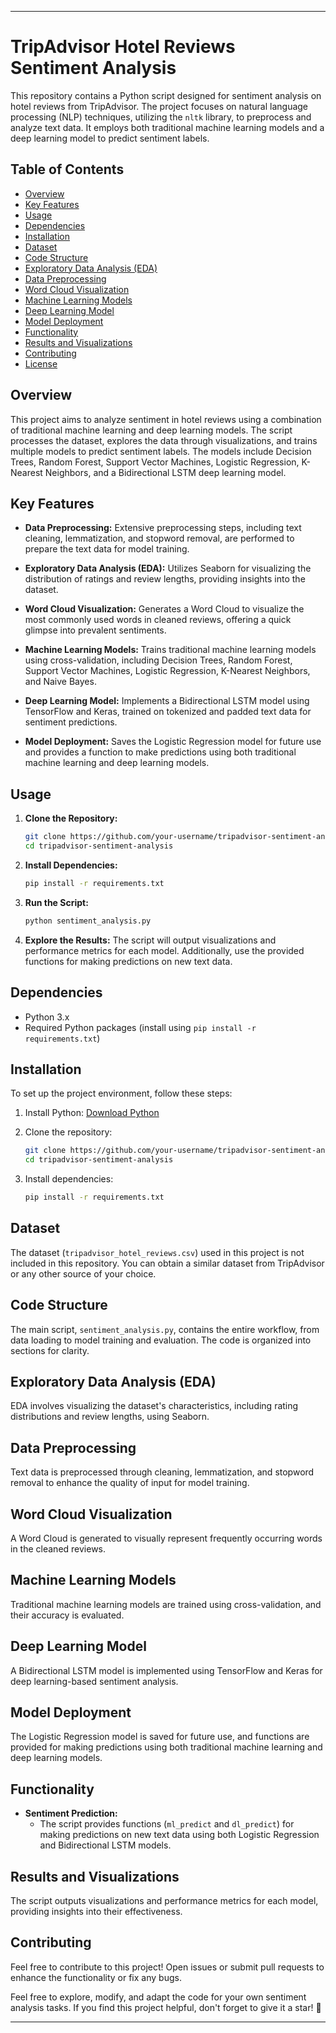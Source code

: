 

---

# TripAdvisor Hotel Reviews Sentiment Analysis

This repository contains a Python script designed for sentiment analysis on hotel reviews from TripAdvisor. The project focuses on natural language processing (NLP) techniques, utilizing the `nltk` library, to preprocess and analyze text data. It employs both traditional machine learning models and a deep learning model to predict sentiment labels.

## Table of Contents

- [Overview](#overview)
- [Key Features](#key-features)
- [Usage](#usage)
- [Dependencies](#dependencies)
- [Installation](#installation)
- [Dataset](#dataset)
- [Code Structure](#code-structure)
- [Exploratory Data Analysis (EDA)](#exploratory-data-analysis-eda)
- [Data Preprocessing](#data-preprocessing)
- [Word Cloud Visualization](#word-cloud-visualization)
- [Machine Learning Models](#machine-learning-models)
- [Deep Learning Model](#deep-learning-model)
- [Model Deployment](#model-deployment)
- [Functionality](#functionality)
- [Results and Visualizations](#results-and-visualizations)
- [Contributing](#contributing)
- [License](#license)

## Overview

This project aims to analyze sentiment in hotel reviews using a combination of traditional machine learning and deep learning models. The script processes the dataset, explores the data through visualizations, and trains multiple models to predict sentiment labels. The models include Decision Trees, Random Forest, Support Vector Machines, Logistic Regression, K-Nearest Neighbors, and a Bidirectional LSTM deep learning model.

## Key Features

- **Data Preprocessing:** Extensive preprocessing steps, including text cleaning, lemmatization, and stopword removal, are performed to prepare the text data for model training.

- **Exploratory Data Analysis (EDA):** Utilizes Seaborn for visualizing the distribution of ratings and review lengths, providing insights into the dataset.

- **Word Cloud Visualization:** Generates a Word Cloud to visualize the most commonly used words in cleaned reviews, offering a quick glimpse into prevalent sentiments.

- **Machine Learning Models:** Trains traditional machine learning models using cross-validation, including Decision Trees, Random Forest, Support Vector Machines, Logistic Regression, K-Nearest Neighbors, and Naive Bayes.

- **Deep Learning Model:** Implements a Bidirectional LSTM model using TensorFlow and Keras, trained on tokenized and padded text data for sentiment predictions.

- **Model Deployment:** Saves the Logistic Regression model for future use and provides a function to make predictions using both traditional machine learning and deep learning models.

## Usage

1. **Clone the Repository:**
   ```bash
   git clone https://github.com/your-username/tripadvisor-sentiment-analysis.git
   cd tripadvisor-sentiment-analysis
   ```

2. **Install Dependencies:**
   ```bash
   pip install -r requirements.txt
   ```

3. **Run the Script:**
   ```bash
   python sentiment_analysis.py
   ```

4. **Explore the Results:**
   The script will output visualizations and performance metrics for each model. Additionally, use the provided functions for making predictions on new text data.

## Dependencies

- Python 3.x
- Required Python packages (install using `pip install -r requirements.txt`)

## Installation

To set up the project environment, follow these steps:

1. Install Python: [Download Python](https://www.python.org/downloads/)

2. Clone the repository:
   ```bash
   git clone https://github.com/your-username/tripadvisor-sentiment-analysis.git
   cd tripadvisor-sentiment-analysis
   ```

3. Install dependencies:
   ```bash
   pip install -r requirements.txt
   ```

## Dataset

The dataset (`tripadvisor_hotel_reviews.csv`) used in this project is not included in this repository. You can obtain a similar dataset from TripAdvisor or any other source of your choice.

## Code Structure

The main script, `sentiment_analysis.py`, contains the entire workflow, from data loading to model training and evaluation. The code is organized into sections for clarity.

## Exploratory Data Analysis (EDA)

EDA involves visualizing the dataset's characteristics, including rating distributions and review lengths, using Seaborn.

## Data Preprocessing

Text data is preprocessed through cleaning, lemmatization, and stopword removal to enhance the quality of input for model training.

## Word Cloud Visualization

A Word Cloud is generated to visually represent frequently occurring words in the cleaned reviews.

## Machine Learning Models

Traditional machine learning models are trained using cross-validation, and their accuracy is evaluated.

## Deep Learning Model

A Bidirectional LSTM model is implemented using TensorFlow and Keras for deep learning-based sentiment analysis.

## Model Deployment

The Logistic Regression model is saved for future use, and functions are provided for making predictions using both traditional machine learning and deep learning models.

## Functionality

- **Sentiment Prediction:**
  - The script provides functions (`ml_predict` and `dl_predict`) for making predictions on new text data using both Logistic Regression and Bidirectional LSTM models.

## Results and Visualizations

The script outputs visualizations and performance metrics for each model, providing insights into their effectiveness.

## Contributing

Feel free to contribute to this project! Open issues or submit pull requests to enhance the functionality or fix any bugs.



Feel free to explore, modify, and adapt the code for your own sentiment analysis tasks. If you find this project helpful, don't forget to give it a star! 🌟

---

